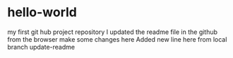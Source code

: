 # hello-world
my first git hub project repository
I updated the readme file in the github from the browser
make some changes here
Added new line here from local branch update-readme